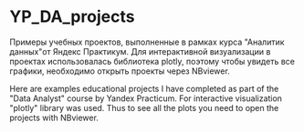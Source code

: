# YP_DA_projects
Примеры учебных проектов, выполненные в рамках курса "Аналитик данных"от Яндекс Практикум.
Для интерактивной визуализации в проектах использовалась библиотека plotly, поэтому чтобы увидеть все графики, необходимо открыть проекты через NBviewer.

Here are examples educational projects I have completed as part of the "Data Analyst" course by Yandex Practicum. For interactive visualization "plotly" library was used. Thus to see all the plots you need to open the projects with NBviewer.
